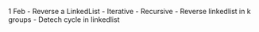 1 Feb
    - Reverse a LinkedList
        - Iterative
        - Recursive
    - Reverse linkedlist in k groups
    - Detech cycle in linkedlist